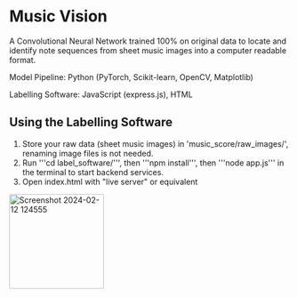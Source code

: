 # Music Vision

A Convolutional Neural Network trained 100% on original data to locate and identify note sequences from sheet music images into a computer readable format.

Model Pipeline: Python (PyTorch, Scikit-learn, OpenCV, Matplotlib)

Labelling Software: JavaScript (express.js), HTML


## Using the Labelling Software

1. Store your raw data (sheet music images) in 'music_score/raw_images/', renaming image files is not needed.
2. Run '''cd label_software/''', then '''npm install''', then '''node app.js''' in the terminal to start backend services.
3. Open index.html with "live server" or equivalent

<img width="170" alt="Screenshot 2024-02-12 124555" src="https://github.com/JeffreyQin/Music_Vision/assets/122770444/402face0-3805-43d7-ab87-d1964a1f96d5">
